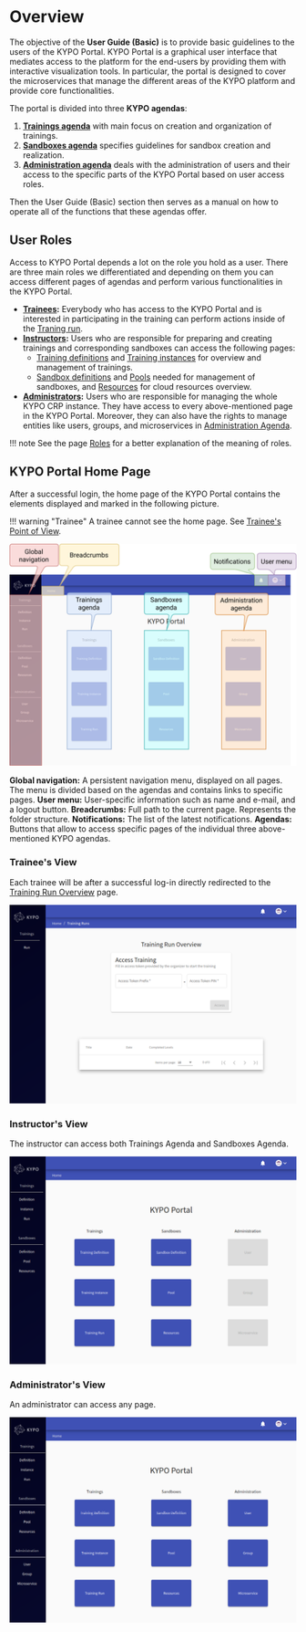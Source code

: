 # Overview

The objective of the **User Guide (Basic)** is to provide basic guidelines to the users of the KYPO Portal. KYPO Portal is a graphical user interface that mediates access to the platform for the end-users by providing them with interactive visualization tools. In particular, the portal is designed to cover the microservices that manage the different areas of the KYPO platform and provide core functionalities.

The portal is divided into three **KYPO agendas**:

1. **[Trainings agenda](./training-agenda/training-agenda-overview.md)** with main focus on creation and organization of trainings.
2. **[Sandboxes agenda](./sandbox-agenda/sandbox-agenda-overview.md)** specifies guidelines for sandbox creation and realization. 
3. **[Administration agenda](./administration-agenda/administration-agenda-overview.md)** deals with the administration of users and their access to the specific parts of the KYPO Portal based on user access roles.

Then the User Guide (Basic) section then serves as a manual on how to operate all of the functions that these agendas offer.

## User Roles

Access to KYPO Portal depends a lot on the role you hold as a user. There are three main roles we differentiated and depending on them you can access different pages of agendas and perform various functionalities in the KYPO Portal.

* **[Trainees](#trainees-view):** Everybody who has access to the KYPO Portal and is interested in participating in the training can perform actions inside of the [Traning run](../training-agenda/training-run).
* **[Instructors](#instructors-view):** Users who are responsible for preparing and creating trainings and corresponding sandboxes can access the following pages: 
    * [Training definitions](../training-agenda/training-definition) and [Training instances](../training-agenda/training-instance) for overview and management of trainings. 
    * [Sandbox definitions](../sandbox-agenda/sandbox-definition) and [Pools](../sandbox-agenda/pool) needed for management of sandboxes, and [Resources](../sandbox-agenda/resources) for cloud resources overview.
* **[Administrators](#administrators-view):** Users who are responsible for managing the whole KYPO CRP instance. They have access to every above-mentioned page in the KYPO Portal. Moreover, they can also have the rights to manage entities like users, groups, and microservices in [Administration Agenda](../administration-agenda/administration-agenda-overview). 

!!! note
    See the page [Roles](../../user-guide-advanced/users-and-groups/roles) for a better explanation of the meaning of roles.


## KYPO Portal Home Page

After a successful login, the home page of the KYPO Portal contains the elements displayed and marked in the following picture. 

!!! warning "Trainee"
    A trainee cannot see the home page. See [Trainee's Point of View](#the-trainees-point-of-view).

![KYPO-home-page](../img/user-guide-basic/KYPO-home-page.png)


**Global navigation:** A persistent navigation menu, displayed on all pages. The menu is divided based on the agendas and contains links to specific pages.
**User menu:** User-specific information such as name and e-mail, and a logout button.
**Breadcrumbs:** Full path to the current page. Represents the folder structure.
**Notifications:** The list of the latest notifications.
**Agendas:** Buttons that allow to access specific pages of the individual three above-mentioned KYPO agendas.



### Trainee's View
Each trainee will be after a successful log-in directly redirected to the [Training Run Overview](../training-agenda/training-run/#training-runs-overview) page. 

![KYPO-home-page-trainee](../img/user-guide-basic/KYPO-home-page-trainee.png)


### Instructor's View
The instructor can access both Trainings Agenda and Sandboxes Agenda. 

![KYPO-home-page-trainee](../img/user-guide-basic/KYPO-home-page-instructor.png)

### Administrator's View 

An administrator can access any page. 

![KYPO-home-page-admin](../img/user-guide-basic/KYPO-home-page-admin.png)

